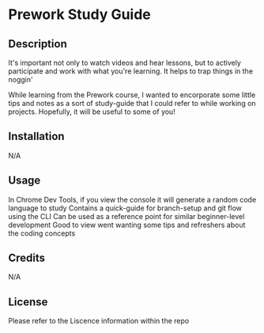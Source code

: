 # Prework Study Guide

## Description

It's important not only to watch videos and hear lessons, but to actively participate and work with what you're learning. It helps to trap things in the noggin'

While learning from the Prework course, I wanted to encorporate some little tips and notes as a sort of study-guide that I could refer to while working on projects. Hopefully, it will be useful to some of you!


## Installation

N/A

## Usage

In Chrome Dev Tools, if you view the console it will generate a random code language to study
Contains a quick-guide for branch-setup and git flow using the CLI
Can be used as a reference point for similar beginner-level development
Good to view went wanting some tips and refreshers about the coding concepts

## Credits

N/A

## License

Please refer to the Liscence information within the repo
